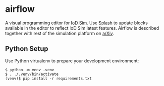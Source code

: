 # airflow
A visual programming editor for [IoD Sim](https://github.com/telematics-lab/IoD_Sim). 
Use [Splash](https://github.com/GiovanniGrieco/IoD_Sim-splash) to update blocks available in the editor to reflect IoD Sim latest features. 
Airflow is described together with rest of the simulation platform on [arXiv](https://arxiv.org/abs/2203.13710).

## Python Setup
Use Python virtualenv to prepare your development environment:
```
$ python -m venv .venv
$ . ./.venv/bin/activate
(venv)$ pip install -r requirements.txt
```
